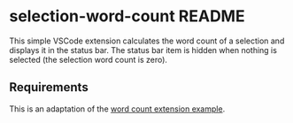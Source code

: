 # selection-word-count README

This simple VSCode extension calculates the word count of a selection and displays it in the status bar. The status bar item is hidden when nothing is selected (the selection word count is zero).

## Requirements

This is an adaptation of the [word count extension example](https://vscode.readthedocs.io/en/stable/extensions/example-word-count/).
